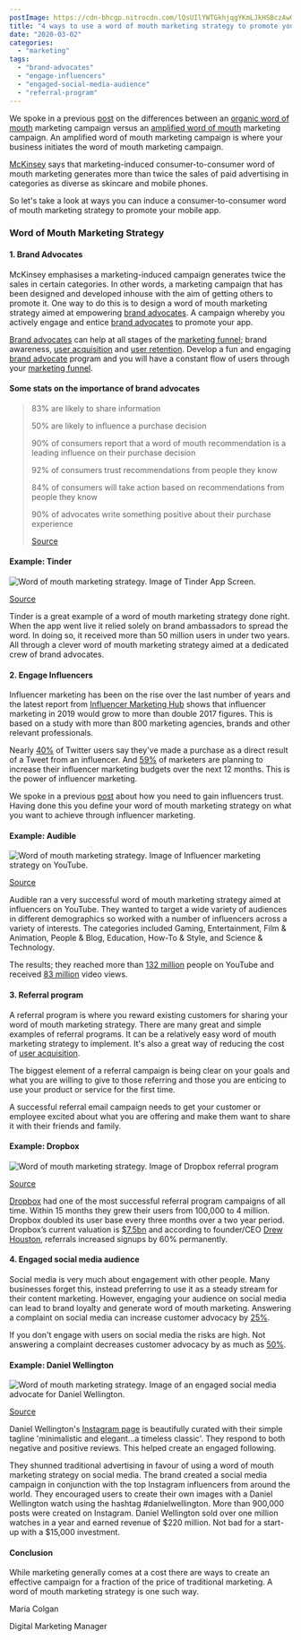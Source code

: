```yaml
---
postImage: https://cdn-bhcgp.nitrocdn.com/lQsUIlYWTGkhjqgYKmLJkHSBczAwGDPM/assets/static/optimized/rev-f8d7f54/wp-content/uploads/2019/05/blogPost6-01.png.webp
title: "4 ways to use a word of mouth marketing strategy to promote your app"
date: "2020-03-02"
categories: 
  - "marketing"
tags: 
  - "brand-advocates"
  - "engage-influencers"
  - "engaged-social-media-audience"
  - "referral-program"
---
```


We spoke in a previous [post](https://tapadoo.wpengine.com/?p=4322) on the differences between an [organic word of mouth](https://tapadoo.wpengine.com/?p=4322) marketing campaign versus an [amplified word of mouth](https://tapadoo.wpengine.com/?p=4322) marketing campaign. An amplified word of mouth marketing campaign is where your business initiates the word of mouth marketing campaign.

[McKinsey](https://www.mckinsey.com/business-functions/marketing-and-sales/our-insights/a-new-way-to-measure-word-of-mouth-marketing) says that marketing-induced consumer-to-consumer word of mouth marketing generates more than twice the sales of paid advertising in categories as diverse as skincare and mobile phones.

So let's take a look at ways you can induce a consumer-to-consumer word of mouth marketing strategy to promote your mobile app.

### Word of Mouth Marketing Strategy

#### 1\. Brand Advocates

McKinsey emphasises a marketing-induced campaign generates twice the sales in certain categories. In other words, a marketing campaign that has been designed and developed inhouse with the aim of getting others to promote it. One way to do this is to design a word of mouth marketing strategy aimed at empowering [brand advocates](https://tapadoo.wpengine.com/brand-advocates-mobile-app-marketing/). A campaign whereby you actively engage and entice [brand advocates](https://tapadoo.wpengine.com/brand-advocates-mobile-app-marketing/) to promote your app.

[Brand advocates](https://tapadoo.wpengine.com/brand-advocates-mobile-app-marketing/) can help at all stages of the [marketing funnel](https://tapadoo.wpengine.com/mobile-app-marketing-planning/); brand awareness, [user acquisition](https://tapadoo.wpengine.com/8-user-acquisition-tactics-app-marketing/) and [user retention](https://tapadoo.wpengine.com/user-retention-tactics-mobile-app-marketing/). Develop a fun and engaging [brand advocate](https://tapadoo.wpengine.com/brand-advocates-mobile-app-marketing/) program and you will have a constant flow of users through your [marketing funnel](https://tapadoo.wpengine.com/mobile-app-marketing-planning/).

#### **Some stats on the importance of brand advocates**

> 83% are likely to share information
> 
> 50% are likely to influence a purchase decision
> 
> 90% of consumers report that a word of mouth recommendation is a leading influence on their purchase decision
> 
> 92% of consumers trust recommendations from people they know
> 
> 84% of consumers will take action based on recommendations from people they know
> 
> 90% of advocates write something positive about their purchase experience
> 
> [Source](https://www.jitbit.com/news/customer-advocacy/)

#### Example: Tinder

![Word of mouth marketing strategy. Image of Tinder App Screen.](images/tinder-2.jpg)

[Source](https://www.her.ie/life/tinder-released-pictures-top-30-right-swiped-people-428816)

Tinder is a great example of a word of mouth marketing strategy done right. When the app went live it relied solely on brand ambassadors to spread the word. In doing so, it received more than 50 million users in under two years. All through a clever word of mouth marketing strategy aimed at a dedicated crew of brand advocates.

#### 2\. Engage Influencers

Influencer marketing has been on the rise over the last number of years and the latest report from [Influencer Marketing Hub](https://influencermarketinghub.com/influencer-marketing-2019-benchmark-report/) shows that influencer marketing in 2019 would grow to more than double 2017 figures. This is based on a study with more than 800 marketing agencies, brands and other relevant professionals.

Nearly [40%](https://blog.twitter.com/marketing/en_us/a/2016/new-research-the-value-of-influencers-on-twitter.html) of Twitter users say they've made a purchase as a direct result of a Tweet from an influencer. And [59%](https://www.tomoson.com/blog/influencer-marketing-study/) of marketers are planning to increase their influencer marketing budgets over the next 12 months. This is the power of influencer marketing.

We spoke in a previous [post](https://tapadoo.wpengine.com/brand-advocates-mobile-app-marketing/) about how you need to gain influencers trust. Having done this you define your word of mouth marketing strategy on what you want to achieve through influencer marketing.  

#### Example: Audible

![Word of mouth marketing strategy. Image of Influencer marketing strategy on YouTube.](images/AudibleInfluencerMarketing.png)

[Source](http://mediakix.com/2015/12/influencer-marketing-case-study-audible/#gs.bpgxyh)

Audible ran a very successful word of mouth marketing strategy aimed at influencers on YouTube. They wanted to target a wide variety of audiences in different demographics so worked with a number of influencers across a variety of interests. The categories included Gaming, Entertainment, Film & Animation, People & Blog, Education, How-To & Style, and Science & Technology.

The results; they reached more than [132 million](http://mediakix.com/2015/12/influencer-marketing-case-study-audible/#gs.bpeu6l) people on YouTube and received [83 million](http://mediakix.com/2015/12/influencer-marketing-case-study-audible/#gs.bpeu6l) video views.

#### 3\. Referral program

A referral program is where you reward existing customers for sharing your word of mouth marketing strategy. There are many great and simple examples of referral programs. It can be a relatively easy word of mouth marketing strategy to implement. It's also a great way of reducing the cost of [user acquisition](https://tapadoo.wpengine.com/8-user-acquisition-tactics-app-marketing/).

The biggest element of a referral campaign is being clear on your goals and what you are willing to give to those referring and those you are enticing to use your product or service for the first time.

A successful referral email campaign needs to get your customer or employee excited about what you are offering and make them want to share it with their friends and family.

#### Example: Dropbox

![Word of mouth marketing strategy. Image of Dropbox referral program](images/DropboxReferralCampaign-1024x567.png)

[Source](https://medium.com/inside-viral-loops/how-to-build-a-referral-program-inspired-by-dropbox-85c3a7b3b181)

[Dropbox](https://help.dropbox.com/space/earn-space-referring-friends) had one of the most successful referral program campaigns of all time. Within 15 months they grew their users from 100,000 to 4 million. Dropbox doubled its user base every three months over a two year period. Dropbox’s current valuation is [$7.5bn](https://www.ft.com/content/fc283fac-25e4-11e8-b27e-cc62a39d57a0) and according to founder/CEO [Drew Houston](https://twitter.com/drewhouston), referrals increased signups by 60% permanently.

#### 4\. Engaged social media audience

Social media is very much about engagement with other people. Many businesses forget this, instead preferring to use it as a steady stream for their content marketing. However, engaging your audience on social media can lead to brand loyalty and generate word of mouth marketing. Answering a complaint on social media can increase customer advocacy by [25%](https://www.convinceandconvert.com/social-media-research/5-social-media-customer-service-stats-you-must-know/).

If you don't engage with users on social media the risks are high. Not answering a complaint decreases customer advocacy by as much as [50%](https://www.convinceandconvert.com/social-media-research/5-social-media-customer-service-stats-you-must-know/).

#### Example: Daniel Wellington

![Word of mouth marketing strategy. Image of an engaged social media advocate for Daniel Wellington.](images/Screenshot-2019-05-16-14.46.29-691x1024.png)

[Source](https://www.referralcandy.com/blog/daniel-wellington-word-of-mouth-marketing/)

Daniel Wellington's [Instagram page](https://www.instagram.com/danielwellington/) is beautifully curated with their simple tagline 'minimalistic and elegant...a timeless classic'. They respond to both negative and positive reviews. This helped create an engaged following.

They shunned traditional advertising in favour of using a word of mouth marketing strategy on social media. The brand created a social media campaign in conjunction with the top Instagram influencers from around the world. They encouraged users to create their own images with a Daniel Wellington watch using the hashtag #danielwellington. More than 900,000 posts were created on Instagram. Daniel Wellington sold over one million watches in a year and earned revenue of $220 million. Not bad for a start-up with a $15,000 investment.

#### Conclusion

While marketing generally comes at a cost there are ways to create an effective campaign for a fraction of the price of traditional marketing. A word of mouth marketing strategy is one such way.

Maria Colgan

Digital Marketing Manager
